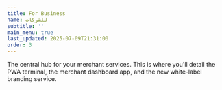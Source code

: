 ```yaml
---
title: For Business
name: للشركات
subtitle: ''
main_menu: true
last_updated: 2025-07-09T21:31:00
order: 3
---
```

The central hub for your merchant services. This is where you'll detail the PWA terminal, the merchant dashboard app, and the new white-label branding service.
